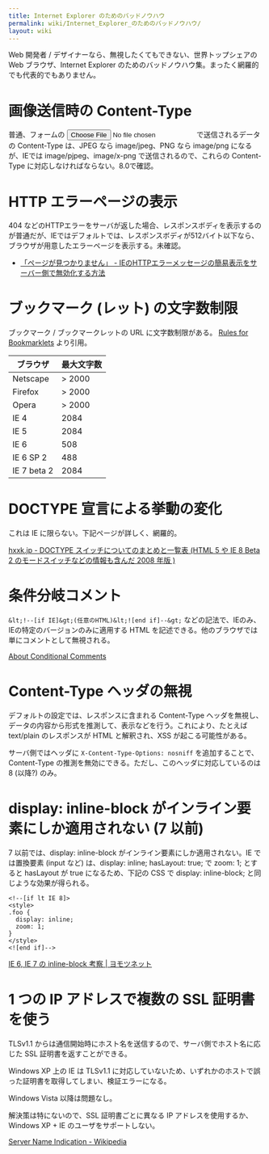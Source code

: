 ```yaml
---
title: Internet Explorer のためのバッドノウハウ
permalink: wiki/Internet_Explorer_のためのバッドノウハウ/
layout: wiki
---
```


Web 開発者 / デザイナーなら、無視したくてもできない、世界トップシェアの
Web ブラウザ、Internet Explorer
のためのバッドノウハウ集。まったく網羅的でも代表的でもありません。

画像送信時の Content-Type
=========================

普通、フォームの <input type="file" /> で送信されるデータの Content-Type
は、JPEG なら image/jpeg、PNG なら image/png になるが、IEでは
image/pjpeg、image/x-png で送信されるので、これらの Content-Type
に対応しなければならない。8.0で確認。

HTTP エラーページの表示
=======================

404
などのHTTPエラーをサーバが返した場合、レスポンスボディを表示するのが普通だが、IEではデフォルトでは、レスポンスボディが512バイト以下なら、ブラウザが用意したエラーページを表示する。未確認。

-   [「ページが見つかりません」 -
    IEのHTTPエラーメッセージの簡易表示をサーバー側で無効化する方法](http://neta.ywcafe.net/000558.html)

ブックマーク (レット) の文字数制限
==================================

ブックマーク / ブックマークレットの URL に文字数制限がある。 [Rules for
Bookmarklets](http://subsimple.com/bookmarklets/rules.asp) より引用。

|ブラウザ|最大文字数|
|--------|----------|
|Netscape|\> 2000|
|Firefox|\> 2000|
|Opera|\> 2000|
|IE 4|2084|
|IE 5|2084|
|IE 6|508|
|IE 6 SP 2|488|
|IE 7 beta 2|2084|

DOCTYPE 宣言による挙動の変化
============================

これは IE に限らない。下記ページが詳しく、網羅的。

[hxxk.jp - DOCTYPE スイッチについてのまとめと一覧表 (HTML 5 や IE 8 Beta
2 のモードスイッチなどの情報も含んだ 2008 年版
)](http://hxxk.jp/2008/09/29/0118)

条件分岐コメント
================

`&lt;!--[if IE]&gt;(任意のHTML)&lt;![end if]--&gt;`
などの記法で、IEのみ、IEの特定のバージョンのみに適用する HTML
を記述できる。他のブラウザでは単にコメントとして無視される。

[About Conditional
Comments](http://msdn.microsoft.com/en-us/library/ms537512(v=vs.85).aspx)

Content-Type ヘッダの無視
=========================

デフォルトの設定では、レスポンスに含まれる Content-Type
ヘッダを無視し、データの内容から形式を推測して、表示などを行う。これにより、たとえば
text/plain のレスポンスが HTML と解釈され、XSS が起こる可能性がある。

サーバ側ではヘッダに `X-Content-Type-Options: nosniff`
を追加することで、Content-Type
の推測を無効にできる。ただし、このヘッダに対応しているのは 8 (以降?)
のみ。

display: inline-block がインライン要素にしか適用されない (7 以前)
=================================================================

7 以前では、display: inline-block がインライン要素にしか適用されない。IE
では置換要素 (input など) は、display: inline; hasLayout: true; で zoom:
1; とすると hasLayout が true になるため、下記の CSS で display:
inline-block; と同じような効果が得られる。

``` {.html4strict}
<!--[if lt IE 8]>
<style>
.foo {
  display: inline;
  zoom: 1;
}
</style>
<![end if]-->
```

[IE 6, IE 7 の inline-block 考察 |
ヨモツネット](http://www.yomotsu.net/wp/?p=390)

1 つの IP アドレスで複数の SSL 証明書を使う
===========================================

TLSv1.1
からは通信開始時にホスト名を送信するので、サーバ側でホスト名に応じた SSL
証明書を返すことができる。

Windows XP 上の IE は TLSv1.1
に対応していないため、いずれかのホストで誤った証明書を取得してしまい、検証エラーになる。

Windows Vista 以降は問題なし。

解決策は特にないので、SSL 証明書ごとに異なる IP
アドレスを使用するか、Windows XP + IE のユーザをサポートしない。

[Server Name Indication -
Wikipedia](https://ja.wikipedia.org/wiki/Server_Name_Indication)
